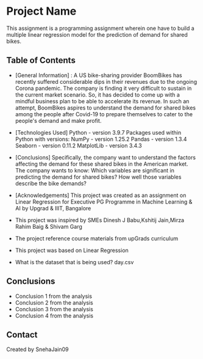 # Project Name
This assignment is a programming assignment wherein one have to build a multiple linear regression model for the prediction of demand for shared bikes. 

## Table of Contents
* [General Information] : A US bike-sharing provider BoomBikes has recently suffered considerable dips in their revenues due to the ongoing Corona pandemic. The company is finding it very difficult to sustain in the current market scenario. So, it has decided to come up with a mindful business plan to be able to accelerate its revenue. In such an attempt, BoomBikes aspires to understand the demand for shared bikes among the people after Covid-19 to prepare themselves to cater to the people's demand and make profit.
  
* [Technologies Used]
  Python - version 3.9.7
 Packages used within Python with versions:
    NumPy - version 1.25.2
    Pandas - version 1.3.4
    Seaborn - version 0.11.2
    MatplotLib - version 3.4.3
  
* [Conclusions]
  Specifically, the company want to understand the factors affecting the demand for these shared bikes in the American market. The company wants to know:
 Which variables are significant in predicting the demand for shared bikes?
 How well those variables describe the bike demands?

* [Acknowledgements]
  This project was created as an assignment on Linear Regression for Executive PG Programme in Machine Learning & AI by Upgrad & IIIT, Bangalore
- This project was inspired by SMEs Dinesh J Babu,Kshitij Jain,Mirza Rahim Baig & Shivam Garg
- The project reference course materials from upGrads curriculum
- This project was based on Linear Regression

- What is the dataset that is being used?
  day.csv

## Conclusions
- Conclusion 1 from the analysis
- Conclusion 2 from the analysis
- Conclusion 3 from the analysis
- Conclusion 4 from the analysis

## Contact
Created by SnehaJain09







